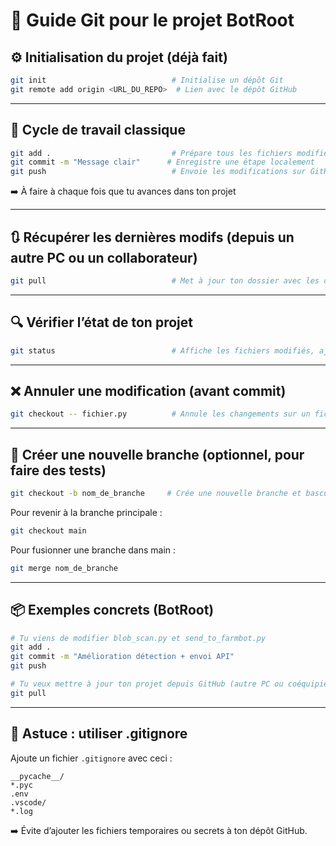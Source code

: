 # 📘 Guide Git pour le projet BotRoot

## ⚙️ Initialisation du projet (déjà fait)

```bash
git init                            # Initialise un dépôt Git
git remote add origin <URL_DU_REPO>  # Lien avec le dépôt GitHub
```

---

## 🔄 Cycle de travail classique

```bash
git add .                           # Prépare tous les fichiers modifiés pour le commit
git commit -m "Message clair"      # Enregistre une étape localement
git push                            # Envoie les modifications sur GitHub
```

➡️ À faire à chaque fois que tu avances dans ton projet

---

## 🔃 Récupérer les dernières modifs (depuis un autre PC ou un collaborateur)

```bash
git pull                            # Met à jour ton dossier avec les dernières modifs du dépôt GitHub
```

---

## 🔍 Vérifier l’état de ton projet

```bash
git status                          # Affiche les fichiers modifiés, ajoutés ou non suivis
```

---

## ❌ Annuler une modification (avant commit)

```bash
git checkout -- fichier.py          # Annule les changements sur un fichier donné
```

---

## 🌿 Créer une nouvelle branche (optionnel, pour faire des tests)

```bash
git checkout -b nom_de_branche     # Crée une nouvelle branche et bascule dessus
```

Pour revenir à la branche principale :
```bash
git checkout main
```

Pour fusionner une branche dans main :
```bash
git merge nom_de_branche
```

---

## 📦 Exemples concrets (BotRoot)

```bash
# Tu viens de modifier blob_scan.py et send_to_farmbot.py
git add .
git commit -m "Amélioration détection + envoi API"
git push
```

```bash
# Tu veux mettre à jour ton projet depuis GitHub (autre PC ou coéquipier)
git pull
```

---

## 🧠 Astuce : utiliser .gitignore
Ajoute un fichier `.gitignore` avec ceci :

```
__pycache__/
*.pyc
.env
.vscode/
*.log
```

➡️ Évite d’ajouter les fichiers temporaires ou secrets à ton dépôt GitHub.
